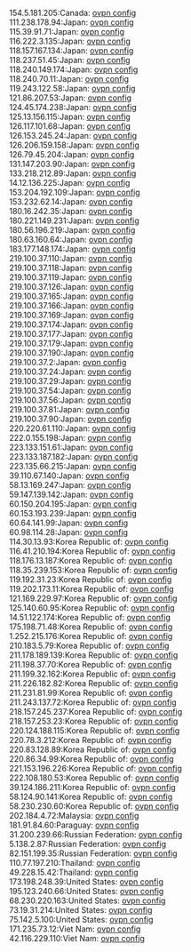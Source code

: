 154.5.181.205:Canada: [ovpn config](vpn/154_5_181_205.ovpn)  
111.238.178.94:Japan: [ovpn config](vpn/111_238_178_94.ovpn)  
115.39.91.71:Japan: [ovpn config](vpn/115_39_91_71.ovpn)  
116.222.3.135:Japan: [ovpn config](vpn/116_222_3_135.ovpn)  
118.157.167.134:Japan: [ovpn config](vpn/118_157_167_134.ovpn)  
118.237.51.45:Japan: [ovpn config](vpn/118_237_51_45.ovpn)  
118.240.149.174:Japan: [ovpn config](vpn/118_240_149_174.ovpn)  
118.240.70.11:Japan: [ovpn config](vpn/118_240_70_11.ovpn)  
119.243.122.58:Japan: [ovpn config](vpn/119_243_122_58.ovpn)  
121.86.207.53:Japan: [ovpn config](vpn/121_86_207_53.ovpn)  
124.45.174.238:Japan: [ovpn config](vpn/124_45_174_238.ovpn)  
125.13.156.115:Japan: [ovpn config](vpn/125_13_156_115.ovpn)  
126.117.101.68:Japan: [ovpn config](vpn/126_117_101_68.ovpn)  
126.153.245.24:Japan: [ovpn config](vpn/126_153_245_24.ovpn)  
126.206.159.158:Japan: [ovpn config](vpn/126_206_159_158.ovpn)  
126.79.45.204:Japan: [ovpn config](vpn/126_79_45_204.ovpn)  
131.147.203.90:Japan: [ovpn config](vpn/131_147_203_90.ovpn)  
133.218.212.89:Japan: [ovpn config](vpn/133_218_212_89.ovpn)  
14.12.136.225:Japan: [ovpn config](vpn/14_12_136_225.ovpn)  
153.204.192.109:Japan: [ovpn config](vpn/153_204_192_109.ovpn)  
153.232.62.14:Japan: [ovpn config](vpn/153_232_62_14.ovpn)  
180.16.242.35:Japan: [ovpn config](vpn/180_16_242_35.ovpn)  
180.221.149.231:Japan: [ovpn config](vpn/180_221_149_231.ovpn)  
180.56.196.219:Japan: [ovpn config](vpn/180_56_196_219.ovpn)  
180.63.160.64:Japan: [ovpn config](vpn/180_63_160_64.ovpn)  
183.177.148.174:Japan: [ovpn config](vpn/183_177_148_174.ovpn)  
219.100.37.110:Japan: [ovpn config](vpn/219_100_37_110.ovpn)  
219.100.37.118:Japan: [ovpn config](vpn/219_100_37_118.ovpn)  
219.100.37.119:Japan: [ovpn config](vpn/219_100_37_119.ovpn)  
219.100.37.126:Japan: [ovpn config](vpn/219_100_37_126.ovpn)  
219.100.37.165:Japan: [ovpn config](vpn/219_100_37_165.ovpn)  
219.100.37.166:Japan: [ovpn config](vpn/219_100_37_166.ovpn)  
219.100.37.169:Japan: [ovpn config](vpn/219_100_37_169.ovpn)  
219.100.37.174:Japan: [ovpn config](vpn/219_100_37_174.ovpn)  
219.100.37.177:Japan: [ovpn config](vpn/219_100_37_177.ovpn)  
219.100.37.179:Japan: [ovpn config](vpn/219_100_37_179.ovpn)  
219.100.37.190:Japan: [ovpn config](vpn/219_100_37_190.ovpn)  
219.100.37.2:Japan: [ovpn config](vpn/219_100_37_2.ovpn)  
219.100.37.24:Japan: [ovpn config](vpn/219_100_37_24.ovpn)  
219.100.37.29:Japan: [ovpn config](vpn/219_100_37_29.ovpn)  
219.100.37.54:Japan: [ovpn config](vpn/219_100_37_54.ovpn)  
219.100.37.56:Japan: [ovpn config](vpn/219_100_37_56.ovpn)  
219.100.37.81:Japan: [ovpn config](vpn/219_100_37_81.ovpn)  
219.100.37.90:Japan: [ovpn config](vpn/219_100_37_90.ovpn)  
220.220.61.110:Japan: [ovpn config](vpn/220_220_61_110.ovpn)  
222.0.155.198:Japan: [ovpn config](vpn/222_0_155_198.ovpn)  
223.133.151.61:Japan: [ovpn config](vpn/223_133_151_61.ovpn)  
223.133.187.182:Japan: [ovpn config](vpn/223_133_187_182.ovpn)  
223.135.66.215:Japan: [ovpn config](vpn/223_135_66_215.ovpn)  
39.110.67.140:Japan: [ovpn config](vpn/39_110_67_140.ovpn)  
58.13.169.247:Japan: [ovpn config](vpn/58_13_169_247.ovpn)  
59.147.139.142:Japan: [ovpn config](vpn/59_147_139_142.ovpn)  
60.150.204.195:Japan: [ovpn config](vpn/60_150_204_195.ovpn)  
60.153.193.239:Japan: [ovpn config](vpn/60_153_193_239.ovpn)  
60.64.141.99:Japan: [ovpn config](vpn/60_64_141_99.ovpn)  
60.98.114.28:Japan: [ovpn config](vpn/60_98_114_28.ovpn)  
114.30.13.93:Korea Republic of: [ovpn config](vpn/114_30_13_93.ovpn)  
116.41.210.194:Korea Republic of: [ovpn config](vpn/116_41_210_194.ovpn)  
118.176.13.187:Korea Republic of: [ovpn config](vpn/118_176_13_187.ovpn)  
118.35.239.153:Korea Republic of: [ovpn config](vpn/118_35_239_153.ovpn)  
119.192.31.23:Korea Republic of: [ovpn config](vpn/119_192_31_23.ovpn)  
119.202.173.11:Korea Republic of: [ovpn config](vpn/119_202_173_11.ovpn)  
121.169.229.97:Korea Republic of: [ovpn config](vpn/121_169_229_97.ovpn)  
125.140.60.95:Korea Republic of: [ovpn config](vpn/125_140_60_95.ovpn)  
14.51.122.174:Korea Republic of: [ovpn config](vpn/14_51_122_174.ovpn)  
175.198.71.48:Korea Republic of: [ovpn config](vpn/175_198_71_48.ovpn)  
1.252.215.176:Korea Republic of: [ovpn config](vpn/1_252_215_176.ovpn)  
210.183.5.79:Korea Republic of: [ovpn config](vpn/210_183_5_79.ovpn)  
211.178.189.139:Korea Republic of: [ovpn config](vpn/211_178_189_139.ovpn)  
211.198.37.70:Korea Republic of: [ovpn config](vpn/211_198_37_70.ovpn)  
211.199.32.162:Korea Republic of: [ovpn config](vpn/211_199_32_162.ovpn)  
211.226.182.82:Korea Republic of: [ovpn config](vpn/211_226_182_82.ovpn)  
211.231.81.99:Korea Republic of: [ovpn config](vpn/211_231_81_99.ovpn)  
211.243.137.72:Korea Republic of: [ovpn config](vpn/211_243_137_72.ovpn)  
218.157.245.237:Korea Republic of: [ovpn config](vpn/218_157_245_237.ovpn)  
218.157.253.23:Korea Republic of: [ovpn config](vpn/218_157_253_23.ovpn)  
220.124.188.115:Korea Republic of: [ovpn config](vpn/220_124_188_115.ovpn)  
220.78.3.212:Korea Republic of: [ovpn config](vpn/220_78_3_212.ovpn)  
220.83.128.89:Korea Republic of: [ovpn config](vpn/220_83_128_89.ovpn)  
220.86.34.99:Korea Republic of: [ovpn config](vpn/220_86_34_99.ovpn)  
221.153.196.226:Korea Republic of: [ovpn config](vpn/221_153_196_226.ovpn)  
222.108.180.53:Korea Republic of: [ovpn config](vpn/222_108_180_53.ovpn)  
39.124.186.211:Korea Republic of: [ovpn config](vpn/39_124_186_211.ovpn)  
58.124.90.141:Korea Republic of: [ovpn config](vpn/58_124_90_141.ovpn)  
58.230.230.60:Korea Republic of: [ovpn config](vpn/58_230_230_60.ovpn)  
202.184.4.72:Malaysia: [ovpn config](vpn/202_184_4_72.ovpn)  
181.91.84.60:Paraguay: [ovpn config](vpn/181_91_84_60.ovpn)  
31.200.239.66:Russian Federation: [ovpn config](vpn/31_200_239_66.ovpn)  
5.138.2.87:Russian Federation: [ovpn config](vpn/5_138_2_87.ovpn)  
82.151.199.35:Russian Federation: [ovpn config](vpn/82_151_199_35.ovpn)  
110.77.197.210:Thailand: [ovpn config](vpn/110_77_197_210.ovpn)  
49.228.15.42:Thailand: [ovpn config](vpn/49_228_15_42.ovpn)  
173.198.248.39:United States: [ovpn config](vpn/173_198_248_39.ovpn)  
195.123.240.66:United States: [ovpn config](vpn/195_123_240_66.ovpn)  
68.230.220.163:United States: [ovpn config](vpn/68_230_220_163.ovpn)  
73.19.31.214:United States: [ovpn config](vpn/73_19_31_214.ovpn)  
75.142.5.100:United States: [ovpn config](vpn/75_142_5_100.ovpn)  
171.235.73.12:Viet Nam: [ovpn config](vpn/171_235_73_12.ovpn)  
42.116.229.110:Viet Nam: [ovpn config](vpn/42_116_229_110.ovpn)  
